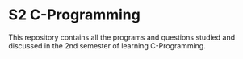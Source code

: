 # S2 C-Programming


 This repository contains all the programs and questions studied and discussed in the 2nd semester of learning C-Programming. 
 
  
